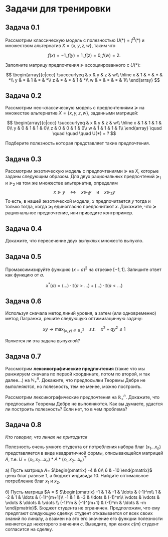 # Задачи для тренировки

## Задача 0.1
Рассмотрим классическую модель с полезностью $U(\ast) = f^3(\ast)$ и множеством альтернатив $X = \{x, y, z, w\}$, таким что 

$$f(x) = -1, f(y) = 1, f(z) = 0, f(w) = 2.$$ 

Заполните матрицу предпочтения $\succcurlyeq$ ассоциированного с $U(\ast)$:

$$ 
\begin{array}{c|ccc}
 \succcurlyeq & x & y & z & w\\
\hline
x  & 1  & * & * & *\\
y  & *  & 1 & * & *\\
z  & *  & *  & 1 & *\\
w & *  & * & * & 1\\
\end{array}
$$

## Задача 0.2
Рассмотрим нео-классическую модель с предпочтениями $\succcurlyeq$ на множестве альтернатив $X = \{x, y, z, w\}$, заданными матрицей:

$$ 
\begin{array}{c|ccc}
 \succcurlyeq & x & y & z & w\\
\hline
x  & 1  & 1 & 1 & 0\\
y  & 0  & 1 & 1 & 0\\
z  & 0  & 0  & 1 & 0\\
w & 1  & 1 & 1 & 1\\
\end{array} \quad \quad \quad \quad U(*) = ?
$$

Подберите полезность которая представляет такие предпочтения.

## Задача 0.3

Рассмотрим экзотическую модель с предпочтениями $\succcurlyeq$ на $X$, которые заданы следующим образом. Для двух рациональных предпочтений $\succcurlyeq_1$ и $\succcurlyeq_2$ на том же множестве альтернатив, определим
$$ x \succcurlyeq y \quad \Leftrightarrow \quad x \succcurlyeq_1 y \quad \text{и} \quad x \succcurlyeq_2 y$$ То есть, в нашей экзотической модели, $x$ предпочитается $y$ тогда и только тогда, когда $\succcurlyeq_i$ единогласно предпочитают $x$. Докажите, что $\succcurlyeq$ рациональное предпочтение, или приведите контрпример.

## Задача 0.4

Докажите, что пересечение двух выпуклых множеств выпукло.

## Задача 0.5

Промаксимизируйте функцию $(x-a)^2$ на отрезке $[-1,1]$. Запишите ответ как функцию от $а$.

$$ 
x^{\ast}(a) = (\ldots)\cdot \mathbb{I}(a> \ldots) +  (\ldots) \cdot \mathbb{I}(a< \ldots)
$$

## Задача 0.6

Используя сначала метод линий уровня, а затем (или одновременно) метод Лагранжа, решите следующую оптимизацинную задачу:

$$ 
x y \to \max_{(x,y) \in \mathbb{R}^2_{+}} \quad s.t. \quad x^2 + q y^2 \leqslant 1
$$

Является ли эта задача выпуклой?

## Задача 0.7

Рассмотрим **лексикографические предпочтения** (такие что мы ранжируем сначала по первой координате, потом по второй, и так далее...) на $\mathbb{N}^n_{+}$. Докажите, что предпосылки Теоремы Дебре не выполняются, но полезность, тем не менее, можно построить.

Рассмотрим лексикографические предпочтения  на $\mathbb{R}^n_{+}$. Докажите, что предпосылки Теоремы Дебре не выполняются. Как вы думаете, удастся ли построить полезность? Если нет, то в чем проблема?

## Задача 0.8

*Кто говорил, что линал не пригодится*

Полезность очень умного студента от потребления набора благ $(x_1 \ldots x_n)$ представляется в виде квадратичной формы, описывающейся матрицей $A$, т.е. $U = (x_1, x_2 \ldots x_n) * A * (x_1, x_2 \ldots x_n)^T$

а) Пусть матрица $A =$
$\begin{pmatrix}
-4 & 6\\
6 & -10
\end{pmatrix}$
цены благ равные 1, а бюджет индивида 10. Найдите оптимальное потребление благ $x_1$ и $x_2$.

б) Пусть матрица $A = $
$\begin{pmatrix}
-1 & 1 & -1 & \ldots & (-1)^m\\
1 & -2 & 1 & \ldots & (-1)^{m+1}\\
-1 & 1 & -3 & \ldots & (-1)^m\\
\vdots & \vdots & \vdots & \ddots & \vdots \\
(-1)^m & (-1)^{m+1} & (-1)^m & \ldots & -m
\end{pmatrix}$. Бюджет студента не ограничен. Предположим, что ему предлгают следующую сделку: студент отказывается от всех своих знаний по линалу, а взамен на это его значение его функции полезности меняется до некоторого значения $c$. Выведите, при каких $c(m)$ студент согласится на сделку.